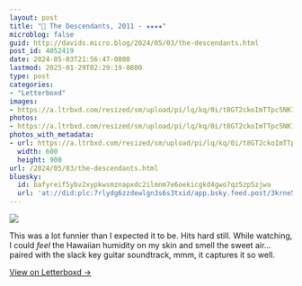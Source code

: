 ```yaml
---
layout: post
title: "🍿 The Descendants, 2011 - ★★★★"
microblog: false
guid: http://davids.micro.blog/2024/05/03/the-descendants.html
post_id: 4052419
date: 2024-05-03T21:56:47-0800
lastmod: 2025-01-29T02:29:19-0800
type: post
categories:
- "Letterboxd"
images:
- https://a.ltrbxd.com/resized/sm/upload/pi/lq/kq/0i/t8GT2ckoImTTpc5NK1OOEHcrFBd-0-600-0-900-crop.jpg?v=627d512aa2
photos:
- https://a.ltrbxd.com/resized/sm/upload/pi/lq/kq/0i/t8GT2ckoImTTpc5NK1OOEHcrFBd-0-600-0-900-crop.jpg?v=627d512aa2
photos_with_metadata:
- url: https://a.ltrbxd.com/resized/sm/upload/pi/lq/kq/0i/t8GT2ckoImTTpc5NK1OOEHcrFBd-0-600-0-900-crop.jpg?v=627d512aa2
  width: 600
  height: 900
url: /2024/05/03/the-descendants.html
bluesky:
  id: bafyreif5ybv2xypkwsmznapxdc2ilmnm7e6oekicgkd4gwo7qz5zp5zjwa
  url: 'at://did:plc:7rlydg6zzdewlgn3s6s3txid/app.bsky.feed.post/3krne57i33a2d'
---
```

 <p><img src="https://a.ltrbxd.com/resized/sm/upload/pi/lq/kq/0i/t8GT2ckoImTTpc5NK1OOEHcrFBd-0-600-0-900-crop.jpg?v=627d512aa2"/></p> <p>This was a lot funnier than I expected it to be. Hits hard still. While watching, I could <i>feel</i> the Hawaiian humidity on my skin and smell the sweet air… paired with the slack key guitar soundtrack, mmm, it captures it so well.</p> 
<p><a href="https://letterboxd.com/theschlaepfer/film/the-descendants/">View on Letterboxd →</a></p>
